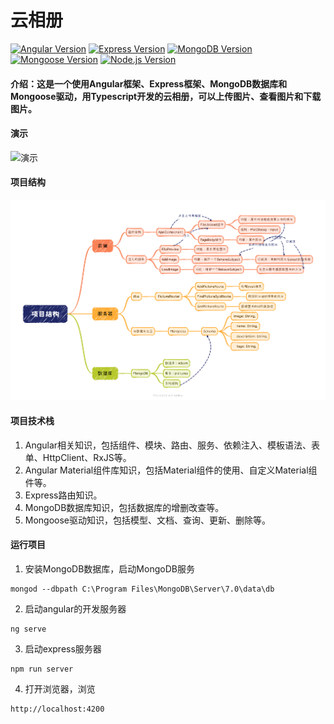 <h1>云相册</h1>
<div>
<a href="https://angular.io/"><img src="https://img.shields.io/badge/Angular-16.2-red" alt="Angular Version"></a>
<a href="https://expressjs.com/"><img src="https://img.shields.io/badge/Express-4.17-blue" alt="Express Version"></a>
<a href="https://www.mongodb.com/"><img src="https://img.shields.io/badge/MongoDB-7.02-brightgreen" alt="MongoDB Version"></a>
<a href="https://mongoosejs.com/"><img src="https://img.shields.io/badge/Mongoose-7.63-orange" alt="Mongoose Version"></a>
<a href="https://nodejs.org/"><img src="https://img.shields.io/badge/Node.js-18.18.2-brightgreen" alt="Node.js Version"></a>
</div>

#### 介绍：这是一个使用Angular框架、Express框架、MongoDB数据库和Mongoose驱动，用Typescript开发的云相册，可以上传图片、查看图片和下载图片。
#### 演示
![演示](./演示.gif "屏幕截图.png")

#### 项目结构
<img src="./项目结构.png">

#### 项目技术栈
1. Angular相关知识，包括组件、模块、路由、服务、依赖注入、模板语法、表单、HttpClient、RxJS等。
2. Angular Material组件库知识，包括Material组件的使用、自定义Material组件等。
2. Express路由知识。
3. MongoDB数据库知识，包括数据库的增删改查等。
4. Mongoose驱动知识，包括模型、文档、查询、更新、删除等。

#### 运行项目
1. 安装MongoDB数据库，启动MongoDB服务
```shell
mongod --dbpath C:\Program Files\MongoDB\Server\7.0\data\db
```
2. 启动angular的开发服务器
```shell
ng serve
```
3. 启动express服务器
```shell
npm run server
```
4. 打开浏览器，浏览
```angular2html
http://localhost:4200
```

